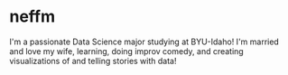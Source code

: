# neffm
I'm a passionate Data Science major studying at BYU-Idaho! I'm married and love my wife, learning, doing improv comedy, and creating visualizations of and telling stories with data!
